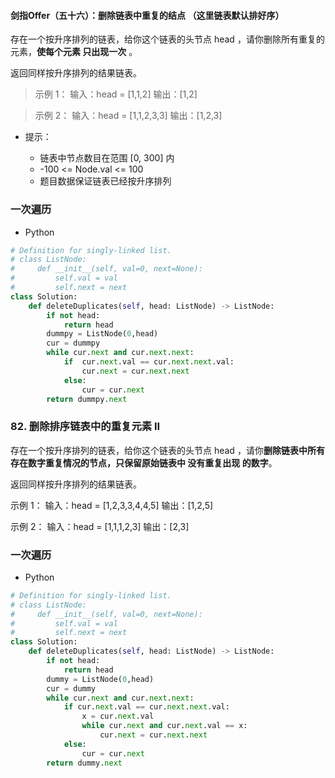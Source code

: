 #### 剑指Offer（五十六）：删除链表中重复的结点 （这里链表默认排好序）
存在一个按升序排列的链表，给你这个链表的头节点 head ，请你删除所有重复的元素，**使每个元素 只出现一次** 。

返回同样按升序排列的结果链表。


> 示例 1：
输入：head = [1,1,2]
输出：[1,2]

> 示例 2：
输入：head = [1,1,2,3,3]
输出：[1,2,3]
 

- 提示：

  - 链表中节点数目在范围 [0, 300] 内
  - -100 <= Node.val <= 100
  - 题目数据保证链表已经按升序排列

### 一次遍历
- Python
```python
# Definition for singly-linked list.
# class ListNode:
#     def __init__(self, val=0, next=None):
#         self.val = val
#         self.next = next
class Solution:
    def deleteDuplicates(self, head: ListNode) -> ListNode:
        if not head:
            return head
        dummpy = ListNode(0,head)
        cur = dummpy
        while cur.next and cur.next.next:
            if  cur.next.val == cur.next.next.val:
                cur.next = cur.next.next
            else:
                cur = cur.next
        return dummpy.next
```


### 82. 删除排序链表中的重复元素 II

存在一个按升序排列的链表，给你这个链表的头节点 head ，请你**删除链表中所有存在数字重复情况的节点，只保留原始链表中 没有重复出现 的数字**。

返回同样按升序排列的结果链表。


示例 1：
输入：head = [1,2,3,3,4,4,5]
输出：[1,2,5]

示例 2：
输入：head = [1,1,1,2,3]
输出：[2,3]

### 一次遍历

- Python
```python
# Definition for singly-linked list.
# class ListNode:
#     def __init__(self, val=0, next=None):
#         self.val = val
#         self.next = next
class Solution:
    def deleteDuplicates(self, head: ListNode) -> ListNode:
        if not head:
            return head
        dummy = ListNode(0,head)
        cur = dummy
        while cur.next and cur.next.next:
            if cur.next.val == cur.next.next.val:
                x = cur.next.val
                while cur.next and cur.next.val == x:
                    cur.next = cur.next.next
            else:
                cur = cur.next
        return dummy.next
```
